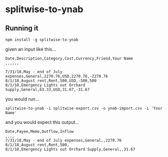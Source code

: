 # splitwise-to-ynab

## Running it

```
npm install -g splitwise-to-ynab
```

given an input like this...

```
Date,Description,Category,Cost,Currency,Friend,Your Name
,,,,,,

7/31/18,May - end of July expenses,General,2270.76,USD,2270.76,-2270.76
8/1/18,August rent,Rent,500,USD,-500,500
8/1/18,Emergency Lights out Orchard Supply,General,63.33,USD,31.67,-31.67
```

you would run...

```
splitwise-to-ynab -i splitwise-export.csv -o ynab-import.csv -i 'Your Name'
```

and you would expect this output...

```
Date,Payee,Memo,Outflow,Inflow
,,,,
7/31/18,May - end of July expenses,General,,2270.76
8/1/18,August rent,Rent,500,
8/1/18,Emergency Lights out Orchard Supply,General,,31.67
```
